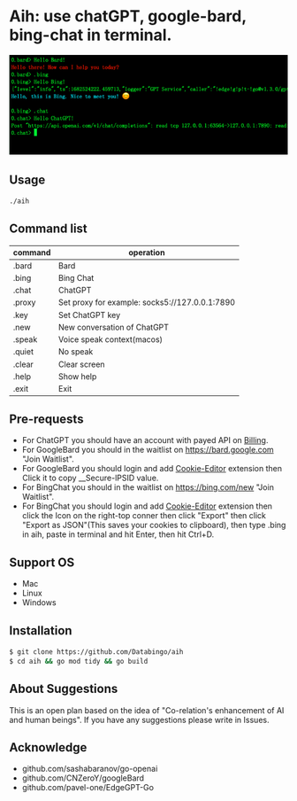 # Aih: use chatGPT, google-bard, bing-chat in terminal. 

![screenshot](aih2.png)

## Usage
```bash
./aih
```
## Command list
|command   | operation|
|----------|----------|
|.bard      | Bard|
|.bing      | Bing Chat|
|.chat      | ChatGPT|
|.proxy     | Set proxy for example: socks5://127.0.0.1:7890|
|.key       | Set ChatGPT key|
|.new       | New conversation of ChatGPT|
|.speak     | Voice speak context(macos)|
|.quiet     | No speak |
|.clear     | Clear screen|
|.help      | Show help|
|.exit      | Exit|

## Pre-requests
- For ChatGPT you should have an account with payed API on [Billing](https://platform.openai.com/account/billing/overview). 
- For GoogleBard you should in the waitlist on https://bard.google.com "Join Waitlist". 
- For GoogleBard you should login and add [Cookie-Editor](https://cookie-editor.cgagnier.ca) extension then Click it to copy __Secure-lPSID value.
- For BingChat you should in the waitlist on https://bing.com/new "Join Waitlist".
- For BingChat you should login and add [Cookie-Editor](https://cookie-editor.cgagnier.ca) extension then click the Icon on the right-top conner then click "Export" then click "Export as JSON"(This saves your cookies to clipboard), then type .bing in aih, paste in terminal and hit Enter, then hit Ctrl+D.

## Support OS
- Mac
- Linux
- Windows

## Installation
```bash
$ git clone https://github.com/Databingo/aih
$ cd aih && go mod tidy && go build 
```
## About Suggestions
This is an open plan based on the idea of "Co-relation's enhancement of AI and human beings".
If you have any suggestions please write in Issues.

## Acknowledge
- github.com/sashabaranov/go-openai 
- github.com/CNZeroY/googleBard
- github.com/pavel-one/EdgeGPT-Go

